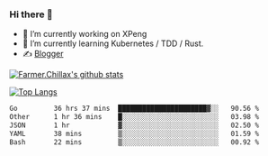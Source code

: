 ### Hi there 👋

- 🔭 I’m currently working on XPeng
- 🌱 I’m currently learning Kubernetes / TDD / Rust.
- ✍️ [Blogger](https://blog.farmer233.top)
<!-- - 🤔 [My Gitee](https://gitee.com/Farmer-chong) -->


[![Farmer.Chillax's github stats](https://github-readme-stats.vercel.app/api?username=FarmerChillax)](https://github.com/anuraghazra/github-readme-stats)

[![Top Langs](https://github-readme-stats.vercel.app/api/top-langs/?username=FarmerChillax&layout=compact&hide=html,css,javascript)](https://github.com/anuraghazra/github-readme-stats)


<a href="https://wakatime.com/@Farmer"> </a>
          <!--START_SECTION:waka-->

```txt
Go         36 hrs 37 mins  ██████████████████████▓░░   90.56 %
Other      1 hr 36 mins    █░░░░░░░░░░░░░░░░░░░░░░░░   03.98 %
JSON       1 hr            ▓░░░░░░░░░░░░░░░░░░░░░░░░   02.50 %
YAML       38 mins         ▒░░░░░░░░░░░░░░░░░░░░░░░░   01.59 %
Bash       22 mins         ▒░░░░░░░░░░░░░░░░░░░░░░░░   00.92 %
```

<!--END_SECTION:waka-->



<!--
**Farmer-chong/Farmer-chong** is a ✨ _special_ ✨ repository because its `README.md` (this file) appears on your GitHub profile.

Here are some ideas to get you started:

- 🔭 I’m currently working on ...
- 🌱 I’m currently learning ...
- 👯 I’m looking to collaborate on ...
- 🤔 I’m looking for help with ...
- 💬 Ask me about ...
- 📫 How to reach me: ...
- 😄 Pronouns: ...
- ⚡ Fun fact: ...
-->
